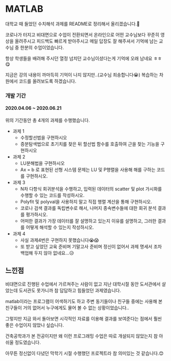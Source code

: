 # MATLAB

대학교 때 들었던 수치해석 과제를 README로 정리해서 올리겠습니다.🙂

코로나가 터지고 비대면으로 수업이 전환되면서 온라인으로 어떤 교수님보다 꾸준히 영상을 올려주시고 피드백도 빠르게 받아주시고 메일 답장도 잘 해주셔서 기억에 남는 교수님 중 한분의 수업이었습니다.

항상 학생들을 배려해 주시던 열정 넘치던 교수님이셨다는게 기억에 오래 남네요 ㅎㅎ😋

지금은 강의 내용이 까마득히 기억이 나지 않지만..(교수님 죄송합니다😭) 복습하는 차원에서 코드를 올려보도록 하겠습니다.



### 개발 기간 

#### 2020.04.06 ~ 2020.06.21

위의 기간동안 총 4개의 과제를 수행했습니다.

- 과제 1 
  - 수정할선법을 구현하시오 
  - 증분탐색법으로 초기치를 찾은 뒤 할선법 함수를 호출하여 근을 찾는 기능을 구현하시오
- 과제 2 
  - LU분해법을 구현하시오
  - Ax = b 로 표현된 선형 시스템 문제는 LU 및 P행렬을 사용해 해를 구하는 코드를 구현하시오.
- 과제 3
  - N차 다항식 회귀분석을 수행하고, 입력된 데이터의 scatter 및 plot 가시화를 수행할 수 있는 코드를 작성하시오.
  - Polyfit 및 polyval을 사용하지 말고 직접 행렬 계산을 통해 구현하시오.
  - 코로나 검색 결과를 독립변수로 해서, 나머지 종속변수들에 대한 회귀 분석 결과를 평가하시오.
  - 어떠한 결과가 가장 데이터를 잘 설명하고 있는지 이유를 설명하고, 그러한 결과를 어떻게 해석할 수 있는지 작성하시오.
- 과제 4
  - 사실 과제4번은 구현하지 못했습니다😭😱
  - 또 받고 싶었던 교육 준비며 기말고사 준비며 정신이 없어서 과제 명세서 조차 백업해 두지 않아 없네요...😥



## 느낀점 

비대면으로 진행된 수업에서 가르쳐주는 사람이 없고 지난 대학시절 동안 도서관에서 살았는데 도서관도 못가니까 참 답답하고 힘들었던 과제였습니다.

matlab이라는 프로그램이 어색하기도 하고 주변 동기들이나 친구들 중에는 사용해 본 친구들이 거의 없어서 누구에게도 물어 볼 수 없는 상황이었습니다..

그렇지만 지금 와서 돌아보면 시각적인 자료를 이용해 결과를 보여준다는 점에서 훨씬 좋은 수업이지 않았나 싶습니다.

건축공학과가 본 전공이지만 왜 이런 프로그래밍 수업은 따로 개설되지 않았는지 참 아쉬울 정도였습니다. 

아무튼 정신없이 다녔던 막학기 시절 수행했던 프로젝트라 참 의미있는 것 같습니다.😊



